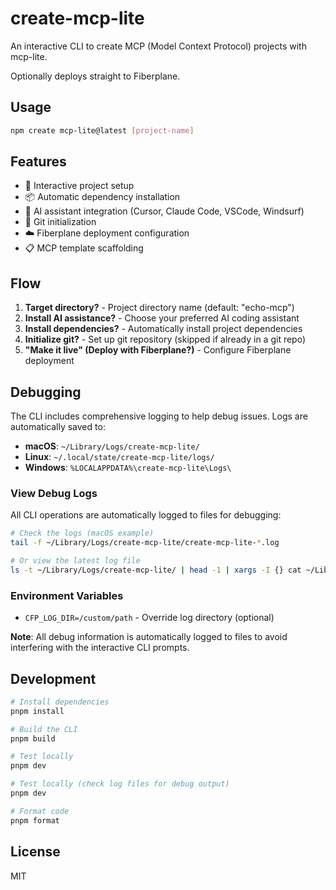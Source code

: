 # create-mcp-lite

An interactive CLI to create MCP (Model Context Protocol) projects with mcp-lite.

Optionally deploys straight to Fiberplane.

## Usage

```bash
npm create mcp-lite@latest [project-name]
```

## Features

- 🚀 Interactive project setup
- 📦 Automatic dependency installation
- 🤖 AI assistant integration (Cursor, Claude Code, VSCode, Windsurf)
- 🔧 Git initialization
- ☁️ Fiberplane deployment configuration
- 📋 MCP template scaffolding

## Flow

1. **Target directory?** - Project directory name (default: "echo-mcp")
2. **Install AI assistance?** - Choose your preferred AI coding assistant
3. **Install dependencies?** - Automatically install project dependencies
4. **Initialize git?** - Set up git repository (skipped if already in a git repo)
5. **"Make it live" (Deploy with Fiberplane?)** - Configure Fiberplane deployment

## Debugging

The CLI includes comprehensive logging to help debug issues. Logs are automatically saved to:

- **macOS**: `~/Library/Logs/create-mcp-lite/`
- **Linux**: `~/.local/state/create-mcp-lite/logs/`
- **Windows**: `%LOCALAPPDATA%\create-mcp-lite\Logs\`

### View Debug Logs

All CLI operations are automatically logged to files for debugging:

```bash
# Check the logs (macOS example)
tail -f ~/Library/Logs/create-mcp-lite/create-mcp-lite-*.log

# Or view the latest log file
ls -t ~/Library/Logs/create-mcp-lite/ | head -1 | xargs -I {} cat ~/Library/Logs/create-mcp-lite/{}
```

### Environment Variables

- `CFP_LOG_DIR=/custom/path` - Override log directory (optional)

**Note**: All debug information is automatically logged to files to avoid interfering with the interactive CLI prompts.

## Development

```bash
# Install dependencies
pnpm install

# Build the CLI
pnpm build

# Test locally
pnpm dev

# Test locally (check log files for debug output)
pnpm dev

# Format code
pnpm format
```

## License

MIT

